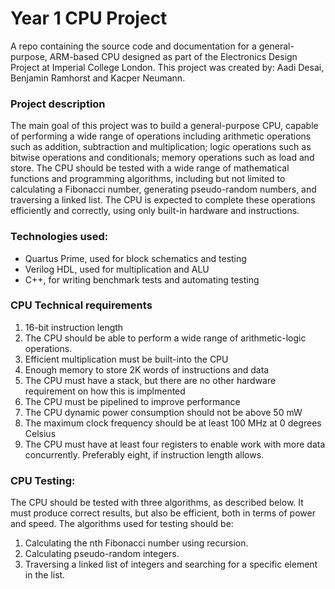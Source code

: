 # Year 1 CPU Project
A repo containing the source code and documentation for a general-purpose, ARM-based CPU designed as part of the Electronics Design Project at Imperial College London. This project was created by: Aadi Desai, Benjamin Ramhorst and Kacper Neumann.


### Project description
The main goal of this project was to build a general-purpose CPU, capable of performing a wide range of operations including arithmetic operations such as addition, subtraction and multiplication; logic operations such as bitwise operations and conditionals; memory operations such as load and store. The CPU should be tested with a wide range of mathematical functions and programming algorithms, including but not limited to calculating a Fibonacci number, generating pseudo-random numbers, and traversing a linked list. The CPU is expected to complete these operations efficiently and correctly, using only built-in hardware and instructions.

### Technologies used:
  * Quartus Prime, used for block schematics and testing
  * Verilog HDL, used for multiplication and ALU
  * C++, for writing benchmark tests and automating testing
  
  
### CPU Technical requirements
  1. 16-bit instruction length
  2. The CPU should be able to perform a wide range of arithmetic-logic operations.
  3. Efficient multiplication must be built-into the CPU
  4. Enough memory to store 2K words of instructions and data
  5. The CPU must have a stack, but there are no other hardware requirement on how this is implmented
  6. The CPU must be pipelined to improve performance
  7. The CPU dynamic power consumption should not be above 50 mW
  8. The maximum clock frequency should be at least 100 MHz at 0 degrees Celsius
  9.	The CPU must have at least four registers to enable work with more data concurrently. Preferably eight, if instruction length allows.


### CPU Testing:
The CPU should be tested with three algorithms, as described below. It must produce correct results, but also be efficient, both in terms of power and speed. The algorithms used for testing should be:
  1. Calculating the nth Fibonacci number using recursion.
  2. Calculating pseudo-random integers.
  3. Traversing a linked list of integers and searching for a specific element in the list.



